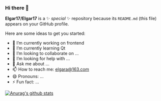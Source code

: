 ### Hi there 👋


**Elgar17/Elgar17** is a ✨ _special_ ✨ repository because its `README.md` (this file) appears on your GitHub profile.

Here are some ideas to get you started:

- 🔭 I’m currently working on frontend
- 🌱 I’m currently learning Qt
- 👯 I’m looking to collaborate on ...
- 🤔 I’m looking for help with ...
- 💬 Ask me about ...
- 📫 How to reach me: elgara@163.com
- 😄 Pronouns: ...
- ⚡ Fun fact: ...

[![Anurag's github stats](https://github-readme-stats.vercel.app/api?username=Elgar17)](https://github.com/anuraghazra/github-readme-stats)

